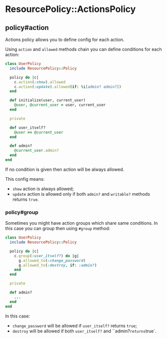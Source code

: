 # ResourcePolicy::ActionsPolicy

## policy#action

Actions policy allows you to define config for each action.

Using `action` and `allowed` methods chain you can define conditions for each action:

```ruby
class UserPolicy
  include ResourcePolicy::Policy

  policy do |c|
    c.action(:show).allowed
    c.action(:update).allowed(if: %i[admin? admin?])
  end

  def initialize(user, current_user)
    @user, @current_user = user, current_user
  end

  private

  def user_itself?
    @user == @current_user
  end

  def admin?
    @current_user.admin?
  end
end
```

If no condition is given then action will be always allowed.

This config means:

* `show` action is always allowed;
* `update` action is allowed only if both `admin?` and `writable?` methods returns `true`.


### policy#group

Sometimes you might have action groups which share same conditions. In this case you can group then using `#group` method:

```ruby
class UserPolicy
  include ResourcePolicy::Policy

  policy do |c|
    c.group(:user_itself?) do |g|
      g.allowed_to(:change_password)
      g.allowed_to(:destroy, if: :admin?)
    end
  end

  private

  def admin?
    ...
  end
end
```

In this case:

* `change_password` will be allowed if `user_itself?` returns `true`;
* `destroy` will be allowed if both `user_itself?` and ``admin?` returns `true`.
